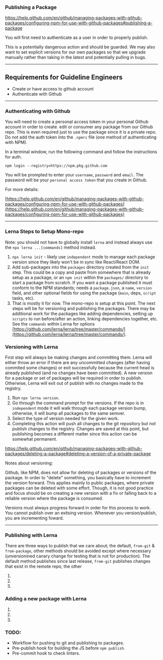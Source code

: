 
### Publishing a Package

https://help.github.com/en/github/managing-packages-with-github-packages/configuring-npm-for-use-with-github-packages#publishing-a-package

You will first need to authenticate as a user in order to properly publish.

This is a potentially dangerous action and should be guarded.  We may also want to set explicit versions for our own packages so that we upgrade manually rather than taking in the latest and potentially pulling in bugs.


---


## Requirements for Guideline Engineers

* Create or have access to github account
* Authenticate with Github





---

### Authenticating with Github

You will need to create a personal access token in your personal Github account in order to create. edit or consumer any package from our Github repo.  This is even required just to use the package since it is a private repo.  Do not add the auth token into the `.npmrc` file (one method of authenticating with NPM).

In a terminal window, run the following command and follow the instructions for auth. 

```
npm login --registry=https://npm.pkg.github.com
```

You will be prompted to enter your `username`, `password` and `email`.  The password will be your `personal access token` that you create in Github.

For more details:

[https://help.github.com/en/github/managing-packages-with-github-packages/configuring-npm-for-use-with-github-packages](https://help.github.com/en/github/managing-packages-with-github-packages/configuring-npm-for-use-with-github-packages)


---


### Lerna Steps to Setup Mono-repo

Note: you should not have to globally install `lerna` and instead always use the `npx lerna ...[commands]` method instead.


1. `npx lerna init` - likely use `independent` mode to manage each package version since they likely won't be in sync like React/React DOM.
2. Add sub-packages into the `packages` directory created from the `init` step.  This could be a copy and paste from somewhere that is already setup as a package, or an `npm init` within the `packages/` directory to start a package from scratch.  If you want a package published it must conform to the NPM standards; needs a `package.json`, a `name`, `version` field, and other optional fields for using the package (`main`, deps, `script` tasks, etc).
3. That is mostly it for now.  The mono-repo is setup at this point.  The next steps will be for versioning and publishing the packages.  There may be additional work for the packages like adding dependencies, setting up `scripts` to run before/after an action, linking dependencies together, etc. See the `commands` within Lerna for options [https://github.com/lerna/lerna/tree/master/commands/](https://github.com/lerna/lerna/tree/master/commands/).


### Versioning with Lerna

First step will always be making changes and committing them.  Lerna will either throw an error if there are any uncommitted changes (after having commited some changes) or exit successfully because the current head is already published (and no changes have been committed).  A new version for a package or set of packages will be required in order to publish.  Otherwise, Lerna will exit out of publish with no changes made to the registry.


1. Run `npx lerna version`.
2. Go through the command prompt for the versions.  If the repo is in `independent` mode it will walk through each package version bump, otherwise, it will bump all packages to the same semver.
3. Select the type of version needed for the given work.  
4. Completing this action will push all changes to the git repository but *not* publish changes to the registry.  Changes are saved at this point, but publishing becomes a different matter since this action can be somewhat permanent.  


https://help.github.com/en/github/managing-packages-with-github-packages/deleting-a-package#deleting-a-version-of-a-private-package

Notes about versioning:

Github, like NPM, does not allow for deleting of packages or versions of the package.  In order to "delete" something, you basically have to increment the version forward.  This applies mainly to public packages, where private packages can be deleted with some effort.  Though, it is not good practice and focus should be on creating a new version with a fix or falling back to a reliable version where the package is consumed.

Versions must always progress forward in order for this process to work.  You cannot publish over an exitsing version.  Whenever you version/publish, you are incrementing foward.


---

### Publishing with Lerna

There are three ways to publish that we care about; the default, `from-git` & `from-package`, other methods should be avoided except where necessary (unversionined canary change for testing that is not for production).  The default method publishes since last release,  `from-git` publishes changes that exist in the remote repo, the other 

1. 
2. 
3. 


<!-- TODO: -->
### Adding a new package with Lerna

1. 
2. 
3. 



### TODO: 

* Workflow for pushing to git and publishing to packages.
* Pre-publish hook for building the JS before `npm publish`.
* Pre-commit hook to check linters.

